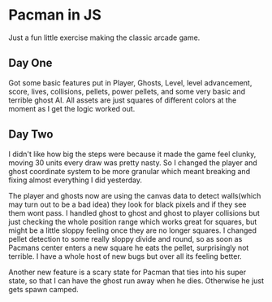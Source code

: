 # Pacman in JS
Just a fun little exercise making the classic arcade game.

## Day One
Got some basic features put in Player, Ghosts, Level, level advancement, score, lives, collisions, pellets, power pellets, and some very basic and terrible ghost AI. All assets are just squares of different colors at the moment as I get the logic worked out.

## Day Two
I didn't like how big the steps were because it made the game feel clunky, moving 30 units every draw was pretty nasty. So I changed the player and ghost coordinate system to be more granular which meant breaking and fixing almost everything I did yesterday. 

The player and ghosts now are using the canvas data to detect walls(which may turn out to be a bad idea) they look for black pixels and if they see them wont pass. I handled ghost to ghost and ghost to player collisions but just checking the whole position range which works great for squares, but might be a little sloppy feeling once they are no longer squares. I changed pellet detection to some really sloppy divide and round, so as soon as Pacmans center enters a new square he eats the pellet, surprisingly not terrible. I have a whole host of new bugs but over all its feeling better.

Another new feature is a scary state for Pacman that ties into his super state, so that I can have the ghost run away when he dies. Otherwise he just gets spawn camped.